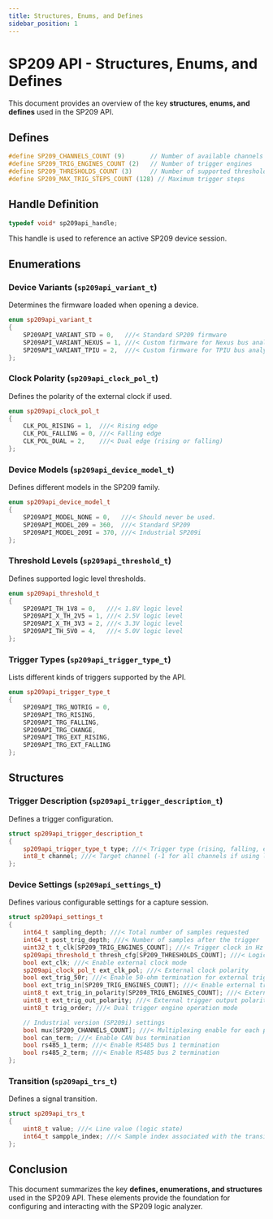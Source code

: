 ```yaml
---
title: Structures, Enums, and Defines
sidebar_position: 1
---
```


# SP209 API - Structures, Enums, and Defines

This document provides an overview of the key **structures, enums, and defines** used in the SP209 API.


## **Defines**

```cpp
#define SP209_CHANNELS_COUNT (9)       // Number of available channels
#define SP209_TRIG_ENGINES_COUNT (2)   // Number of trigger engines
#define SP209_THRESHOLDS_COUNT (3)     // Number of supported thresholds
#define SP209_MAX_TRIG_STEPS_COUNT (128) // Maximum trigger steps
```


## **Handle Definition**

```cpp
typedef void* sp209api_handle;
```

This handle is used to reference an active SP209 device session.


## **Enumerations**

### **Device Variants (`sp209api_variant_t`)**

Determines the firmware loaded when opening a device.

```cpp
enum sp209api_variant_t
{
    SP209API_VARIANT_STD = 0,   ///< Standard SP209 firmware
    SP209API_VARIANT_NEXUS = 1, ///< Custom firmware for Nexus bus analyzer
    SP209API_VARIANT_TPIU = 2,  ///< Custom firmware for TPIU bus analyzer
};
```

### **Clock Polarity (`sp209api_clock_pol_t`)**

Defines the polarity of the external clock if used.

```cpp
enum sp209api_clock_pol_t
{
    CLK_POL_RISING = 1,  ///< Rising edge
    CLK_POL_FALLING = 0, ///< Falling edge
    CLK_POL_DUAL = 2,    ///< Dual edge (rising or falling)
};
```

### **Device Models (`sp209api_device_model_t`)**

Defines different models in the SP209 family.

```cpp
enum sp209api_device_model_t
{
    SP209API_MODEL_NONE = 0,   ///< Should never be used.
    SP209API_MODEL_209 = 360,  ///< Standard SP209
    SP209API_MODEL_209I = 370, ///< Industrial SP209i
};
```

### **Threshold Levels (`sp209api_threshold_t`)**

Defines supported logic level thresholds.

```cpp
enum sp209api_threshold_t
{
    SP209API_TH_1V8 = 0,   ///< 1.8V logic level
    SP209API_X_TH_2V5 = 1, ///< 2.5V logic level
    SP209API_X_TH_3V3 = 2, ///< 3.3V logic level
    SP209API_TH_5V0 = 4,   ///< 5.0V logic level
};
```

### **Trigger Types (`sp209api_trigger_type_t`)**

Lists different kinds of triggers supported by the API.

```cpp
enum sp209api_trigger_type_t
{
    SP209API_TRG_NOTRIG = 0,
    SP209API_TRG_RISING,
    SP209API_TRG_FALLING,
    SP209API_TRG_CHANGE,
    SP209API_TRG_EXT_RISING,
    SP209API_TRG_EXT_FALLING
};
```


## **Structures**

### **Trigger Description (`sp209api_trigger_description_t`)**

Defines a trigger configuration.

```cpp
struct sp209api_trigger_description_t
{
    sp209api_trigger_type_t type; ///< Trigger type (rising, falling, etc.)
    int8_t channel; ///< Target channel (-1 for all channels if using logic change)
};
```

### **Device Settings (`sp209api_settings_t`)**

Defines various configurable settings for a capture session.

```cpp
struct sp209api_settings_t
{
    int64_t sampling_depth; ///< Total number of samples requested
    int64_t post_trig_depth; ///< Number of samples after the trigger
    uint32_t t_clk[SP209_TRIG_ENGINES_COUNT]; ///< Trigger clock in Hz
    sp209api_threshold_t thresh_cfg[SP209_THRESHOLDS_COUNT]; ///< Logic level thresholds
    bool ext_clk; ///< Enable external clock mode
    sp209api_clock_pol_t ext_clk_pol; ///< External clock polarity
    bool ext_trig_50r; ///< Enable 50-ohm termination for external trigger
    bool ext_trig_in[SP209_TRIG_ENGINES_COUNT]; ///< Enable external trigger input
    uint8_t ext_trig_in_polarity[SP209_TRIG_ENGINES_COUNT]; ///< External trigger edge selection
    uint8_t ext_trig_out_polarity; ///< External trigger output polarity
    uint8_t trig_order; ///< Dual trigger engine operation mode

    // Industrial version (SP209i) settings
    bool mux[SP209_CHANNELS_COUNT]; ///< Multiplexing enable for each pin
    bool can_term; ///< Enable CAN bus termination
    bool rs485_1_term; ///< Enable RS485 bus 1 termination
    bool rs485_2_term; ///< Enable RS485 bus 2 termination
};
```

### **Transition (`sp209api_trs_t`)**

Defines a signal transition.

```cpp
struct sp209api_trs_t
{
    uint8_t value; ///< Line value (logic state)
    int64_t sampple_index; ///< Sample index associated with the transition
};
```


## **Conclusion**

This document summarizes the key **defines, enumerations, and structures** used in the SP209 API. These elements provide the foundation for configuring and interacting with the SP209 logic analyzer.

